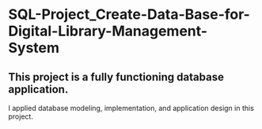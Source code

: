 # SQL-Project_Create-Data-Base-for-Digital-Library-Management-System
##  This project is a fully functioning database application.

I applied database modeling, implementation, and application design in this project. 
